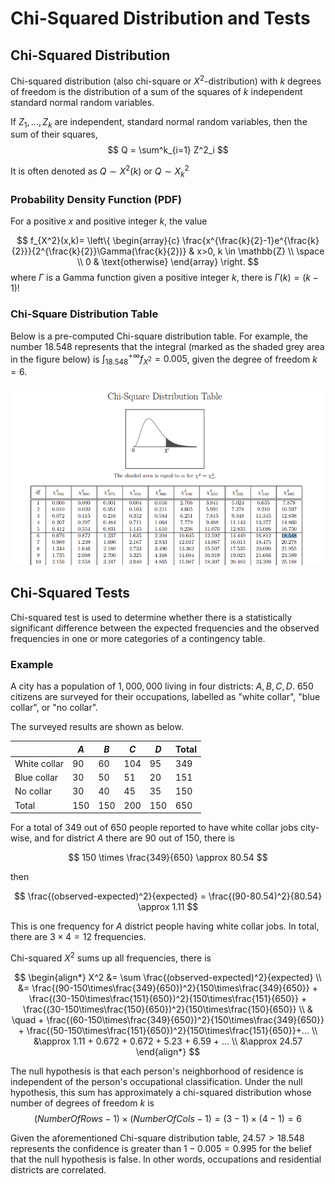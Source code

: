 # Chi-Squared Distribution and Tests

## Chi-Squared Distribution

Chi-squared distribution (also chi-square or $X^2$-distribution) with $k$ degrees of freedom is the distribution of a sum of the squares of $k$ independent standard normal random variables. 

If $Z_1, ..., Z_k$ are independent, standard normal random variables, then the sum of their squares,
$$
Q = \sum^k_{i=1} Z^2_i 
$$

It is often denoted as $Q \sim X^2(k)$ or  $Q \sim X^2_k$

### Probability Density Function (PDF)

For a positive $x$ and positive integer $k$, the value

$$
f_{X^2}(x,k)=
\left\{
    \begin{array}{c}
        \frac{x^{\frac{k}{2}-1}e^{\frac{k}{2}}}{2^{\frac{k}{2}}\Gamma(\frac{k}{2})} & x>0, k \in \mathbb{Z}
        \\
        \space
        \\
        0 & \text{otherwise}
    \end{array}
\right.
$$
where $\Gamma$ is a Gamma function given a positive integer $k$, there is $\Gamma(k)=(k-1)!$

### Chi-Square Distribution Table

Below is a pre-computed Chi-square distribution table. 
For example, the number $18.548$ represents that the integral (marked as the shaded grey area in the figure below) is $\int_{18.548}^{+\infty} f_{X^2} = 0.005$, given the degree of freedom $k=6$.

![chi_square_dist_table](imgs/chi_square_dist_table.png "chi_square_dist_table")


## Chi-Squared Tests

Chi-squared test is used to determine whether there is a statistically significant difference between the expected frequencies and the observed frequencies in one or more categories of a contingency table.

### Example

A city has a population of $1,000,000$ living in four districts: $A,B,C,D$. $650$ citizens are surveyed for their occupations, labelled as "white collar", "blue collar", or "no collar".

The surveyed results are shown as below.

||$A$|$B$|$C$|$D$|Total|
|-|-|-|-|-|-|
|White collar|$90$|$60$|$104$|$95$|$349$|
|Blue collar|$30$|$50$|$51$|$20$|$151$|
|No collar|$30$|$40$|$45$|$35$|$150$|
|Total|$150$|$150$|$200$|$150$|$650$|

For a total of $349$ out of $650$ people reported to have white collar jobs city-wise, and for district $A$ there are $90$ out of $150$, there is

$$
150 \times \frac{349}{650} \approx 80.54
$$

then

$$
\frac{(observed-expected)^2}{expected} =
\frac{(90-80.54)^2}{80.54}
\approx 1.11
$$

This is one frequency for $A$ district people having white collar jobs. In total, there are $3 \times 4 = 12$ frequencies.

Chi-squared $X^2$ sums up all frequencies, there is

$$
\begin{align*}
X^2 &= \sum \frac{(observed-expected)^2}{expected}
\\ &=
\frac{(90-150\times\frac{349}{650})^2}{150\times\frac{349}{650}}
+
\frac{(30-150\times\frac{151}{650})^2}{150\times\frac{151}{650}}
+
\frac{(30-150\times\frac{150}{650})^2}{150\times\frac{150}{650}}
\\
& \quad +
\frac{(60-150\times\frac{349}{650})^2}{150\times\frac{349}{650}}
+
\frac{(50-150\times\frac{151}{650})^2}{150\times\frac{151}{650}}+...
\\ &\approx
1.11 + 0.672 + 0.672 + 5.23 + 6.59 + ...
\\ &\approx 24.57
\end{align*}
$$

The null hypothesis is that each person's neighborhood of residence is independent of the person's occupational classification. 
Under the null hypothesis, this sum has approximately a chi-squared distribution whose number of degrees of freedom $k$ is
$$
(NumberOfRows-1) \times (NumberOfCols-1) =
(3-1)\times(4-1)=6
$$

Given the aforementioned Chi-square distribution table, $24.57 > 18.548$ represents the confidence is greater than $1-0.005=0.995$ for the belief that the null hypothesis is false. In other words, occupations and residential districts are correlated.